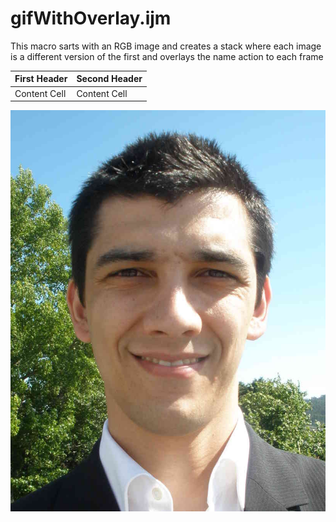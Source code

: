 # gifWithOverlay.ijm

This macro sarts with an RGB image and creates a stack where each image is a different version of the first and overlays the name action to each frame

| First Header  | Second Header |
| ------------- | ------------- |
| Content Cell  | Content Cell  |


![Original Image](https://github.com/econdesousa/ImageAnalysis/blob/master/gifWithOverlay/008_passe.JPG)
